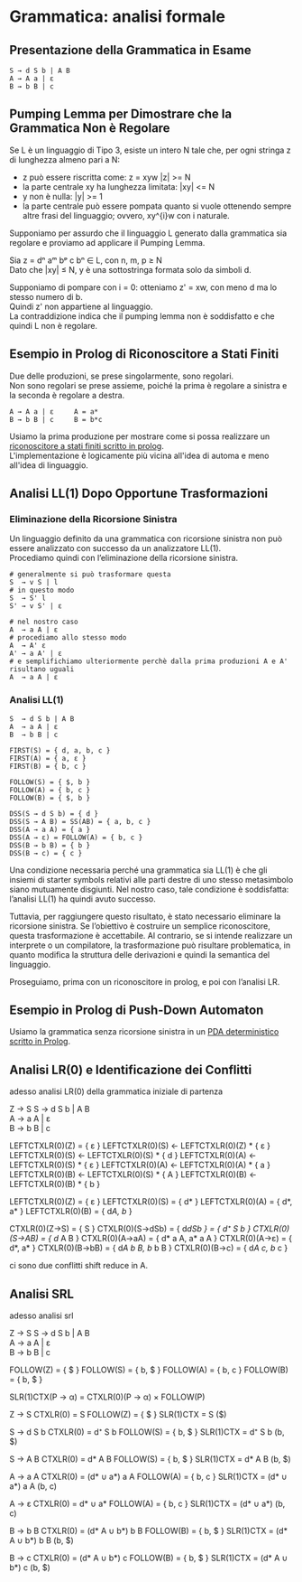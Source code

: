 # Grammatica: analisi formale

## Presentazione della Grammatica in Esame

```
S → d S b | A B  
A → A a | ε  
B → b B | c
```

## Pumping Lemma per Dimostrare che la Grammatica Non è Regolare

Se L è un linguaggio di Tipo 3, esiste un intero N tale che, per ogni stringa z di lunghezza almeno pari a N:
- z può essere riscritta come: z = xyw |z| >= N
- la parte centrale xy ha lunghezza limitata: |xy| <= N
- y non è nulla: |y| >= 1
- la parte centrale può essere pompata quanto si vuole ottenendo sempre altre frasi del linguaggio; ovvero, xy^{i}w con i naturale.

Supponiamo per assurdo che il linguaggio L generato dalla grammatica sia regolare e proviamo ad applicare il Pumping Lemma.

Sia z = dⁿ aᵐ bᵖ c bⁿ ∈ L, con n, m, p ≥ N  
Dato che |xy| ≤ N, y è una sottostringa formata solo da simboli d.

Supponiamo di pompare con i = 0: otteniamo z' = xw, con meno d ma lo stesso numero di b.  
Quindi z' non appartiene al linguaggio.  
La contraddizione indica che il pumping lemma non è soddisfatto e che quindi L non è regolare.  

## Esempio in Prolog di Riconoscitore a Stati Finiti

Due delle produzioni, se prese singolarmente, sono regolari.  
Non sono regolari se prese assieme, poiché la prima è regolare a sinistra e la seconda è regolare a destra.
```
A → A a | ε     A = a*
B → b B | c     B = b*c
```

Usiamo la prima produzione per mostrare come si possa realizzare un [riconoscitore a stati finiti scritto in prolog](a.pl).  
L'implementazione è logicamente più vicina all'idea di automa e meno all'idea di linguaggio.

## Analisi LL(1) Dopo Opportune Trasformazioni

### Eliminazione della Ricorsione Sinistra

Un linguaggio definito da una grammatica con ricorsione sinistra non può essere analizzato con successo da un analizzatore LL(1).  
Procediamo quindi con l’eliminazione della ricorsione sinistra.

```
# generalmente si può trasformare questa
S  → v S | l
# in questo modo
S  → S' l
S' → v S' | ε

# nel nostro caso
A  → a A | ε
# procediamo allo stesso modo
A  → A' ε
A' → a A' | ε
# e semplifichiamo ulteriormente perchè dalla prima produzioni A e A' risultano uguali
A  → a A | ε
```

### Analisi LL(1)

```
S  → d S b | A B  
A  → a A | ε  
B  → b B | c

FIRST(S) = { d, a, b, c }
FIRST(A) = { a, ε }
FIRST(B) = { b, c }

FOLLOW(S) = { $, b }
FOLLOW(A) = { b, c }
FOLLOW(B) = { $, b }

DSS(S → d S b) = { d }
DSS(S → A B) = SS(AB) = { a, b, c }
DSS(A → a A) = { a }
DSS(A → ε) = FOLLOW(A) = { b, c }
DSS(B → b B) = { b }
DSS(B → c) = { c }
```

Una condizione necessaria perché una grammatica sia LL(1) è che gli insiemi di starter symbols relativi alle parti destre di uno stesso metasimbolo siano mutuamente disgiunti.
Nel nostro caso, tale condizione è soddisfatta: l’analisi LL(1) ha quindi avuto successo.

Tuttavia, per raggiungere questo risultato, è stato necessario eliminare la ricorsione sinistra.
Se l’obiettivo è costruire un semplice riconoscitore, questa trasformazione è accettabile.
Al contrario, se si intende realizzare un interprete o un compilatore, la trasformazione può risultare problematica, in quanto modifica la struttura delle derivazioni e quindi la semantica del linguaggio.

Proseguiamo, prima con un riconoscitore in prolog, e poi con l’analisi LR.

## Esempio in Prolog di Push-Down Automaton

Usiamo la grammatica senza ricorsione sinistra in un [PDA deterministico scritto in Prolog](s.pl).

## Analisi LR(0) e Identificazione dei Conflitti

adesso analisi LR(0) della grammatica iniziale di partenza

Z -> S
S  → d S b | A B  
A  → a A | ε  
B  → b B | c

LEFTCTXLR(0)(Z) = { ε }
LEFTCTXLR(0)(S) <- LEFTCTXLR(0)(Z) * { ε }
LEFTCTXLR(0)(S) <- LEFTCTXLR(0)(S) * { d }
LEFTCTXLR(0)(A) <- LEFTCTXLR(0)(S) * { ε }
LEFTCTXLR(0)(A) <- LEFTCTXLR(0)(A) * { a }
LEFTCTXLR(0)(B) <- LEFTCTXLR(0)(S) * { A }
LEFTCTXLR(0)(B) <- LEFTCTXLR(0)(B) * { b }

LEFTCTXLR(0)(Z) = { ε }
LEFTCTXLR(0)(S) = { d* }
LEFTCTXLR(0)(A) = { d*, a* }
LEFTCTXLR(0)(B) = { d*A, b* }

CTXLR(0)(Z->S) = { S }
CTXLR(0)(S->dSb) = { d*dSb } = { d⁺ S b }
CTXLR(0)(S->AB) = { d* A B }
CTXLR(0)(A->aA) = { d* a A, a* a A }
CTXLR(0)(A->ε) = { d*, a* }
CTXLR(0)(B->bB) = { d*A b B, b* b B }
CTXLR(0)(B->c) = { d*A c, b* c }

ci sono due conflitti shift reduce in A.

## Analisi SRL

adesso analisi srl 

Z -> S
S  → d S b | A B  
A  → a A | ε  
B  → b B | c

FOLLOW(Z) = { $ }
FOLLOW(S) = { b, $ }
FOLLOW(A) = { b, c }
FOLLOW(B) = { b, $ }

SLR(1)CTX(P → α) = CTXLR(0)(P → α) × FOLLOW(P)

Z → S
CTXLR(0) = S
FOLLOW(Z) = { $ }
SLR(1)CTX = S ($)

S → d S b
CTXLR(0) = d⁺ S b
FOLLOW(S) = { b, $ }
SLR(1)CTX = d⁺ S b (b, $)

S → A B
CTXLR(0) = d* A B
FOLLOW(S) = { b, $ }
SLR(1)CTX = d* A B (b, $)

A → a A
CTXLR(0) = (d* ∪ a*) a A
FOLLOW(A) = { b, c }
SLR(1)CTX = (d* ∪ a*) a A (b, c)

A → ε
CTXLR(0) = d* ∪ a*
FOLLOW(A) = { b, c }
SLR(1)CTX = (d* ∪ a*) (b, c)

B → b B
CTXLR(0) = (d* A ∪ b*) b B
FOLLOW(B) = { b, $ }
SLR(1)CTX = (d* A ∪ b*) b B (b, $)

B → c
CTXLR(0) = (d* A ∪ b*) c
FOLLOW(B) = { b, $ }
SLR(1)CTX = (d* A ∪ b*) c (b, $)